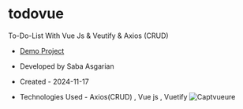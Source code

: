 # todovue 
To-Do-List With Vue Js & Veutify & Axios (CRUD)
- [Demo Project](https://todovue-pearl.vercel.app/)


- Developed by Saba Asgarian

- Created - 2024-11-17

- Technologies Used - Axios(CRUD) , Vue js , Vuetify
![Captvueure](https://github.com/user-attachments/assets/05114c4f-8fb3-483f-9001-76e44b39ba2e)
